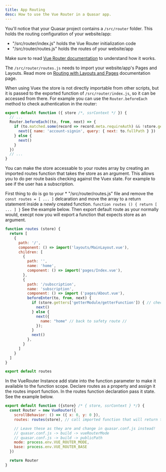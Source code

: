 ```yaml
---
title: App Routing
desc: How to use the Vue Router in a Quasar app.
---
```


You'll notice that your Quasar project contains a `/src/router` folder. This holds the routing configuration of your website/app:
* "/src/router/index.js" holds the Vue Router initialization code
* "/src/router/routes.js" holds the routes of your website/app

Make sure to read [Vue Router documentation](https://router.vuejs.org/) to understand how it works.

The `/src/router/routes.js` needs to import your website/app's Pages and Layouts. Read more on [Routing with Layouts and Pages](/layout/routing-with-layouts-and-pages) documentation page.

When using Vuex the store is not directly importable from other scripts, but it is passed to the exported function of `/src/router/index.js`, so it can be accessed from there. For example you can use the `Router.beforeEach` method to check authentication in the router:

```js
export default function ({ store /*, ssrContext */ }) {
  // ...
  Router.beforeEach((to, from, next) => {
    if (to.matched.some(record => record.meta.requireAuth) && !store.getters['auth/isSignedIn']) {
      next({ name: 'account-signin', query: { next: to.fullPath } })
    } else {
      next()
    }
  })
  // ...
}
```


You can make the store accessable to your routes array by creating an imported routes function that takes the store as an argument. This allows you to do per route basis checking against the Vuex state. For example to see if the user has a subscription. 

First thing to do is go to your * "/src/router/routes.js" file and remove the ```const routes = [ ... ]``` delcaration and move the array to a return statement inside a newly created function. ```function routes () { return [ ... ] }``` See the example below. Then export default route as your normally would, execpt now you will export a function that expects store as an argument.

```js
function routes (store) {
  return [
    {
      path: '/',
      component: () => import('layouts/MainLayout.vue'),
      children: [
        {
          path: '', 
          name: 'home', 
          component: () => import('pages/Index.vue'),
        },
        { 
          path: '/subscription',
          name: 'subscription',
          component: () => import ('pages/About.vue'),
          beforeEnter(to, from, next) {
            if (store.getters['getterModule/getterFunction']) { // check if user is logged via a getter
              next()
            } else {
              next({
                name: "home" // back to safety route //
              });
            }
            next()
          },
        }
      ]
    }
  ]
}

export default routes
```

In the VueRouter Instance add state into the function parameter to make it available to the function scope. Declare routes as a property and assign it the routes import function. In the routes function declaration pass it state. See the example below.

```js
export default function ({store} /* { store, ssrContext } */) {
  const Router = new VueRouter({
    scrollBehavior: () => ({ x: 0, y: 0 }),
    routes: routes(store), // call imported function that will return the routes array

    // Leave these as they are and change in quasar.conf.js instead!
    // quasar.conf.js -> build -> vueRouterMode
    // quasar.conf.js -> build -> publicPath
    mode: process.env.VUE_ROUTER_MODE,
    base: process.env.VUE_ROUTER_BASE
  })

  return Router
}
```


